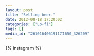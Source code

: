 ```yaml
---
layout: post
title: "Selling beer."
date: 2012-08-18 17:20:02
categories: ["Lo-fi"]
tags: []
media_id: "261016406191171650_326209"
---
```


{% instagram %}
